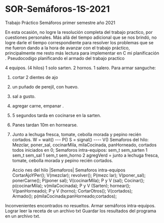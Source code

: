 # SOR-Semáforos-1S-2021
Trabajo Práctico Semáforos primer semestre año 2021


En esta ocasión, no logre la resolución completa del trabajo practico, por cuestiones personales. Más allá del tiempo adicional que se nos brindó, no logre darle el tiempo correspondiente para resolver los problemas que se me fueron dando a la hora de avanzar con el trabajo práctico, principalmente me resto más lectura para implementar en C mi planificación .
Pseudocodigo planificando el armado del trabajo practico

4 equipos. (4 hilos)
1 solo sarten.
2 hornos.
1 salero.
Para armar sanguche:
1.	cortar 2 dientes de ajo
2.	un puñado de perejil, con huevo.
3.	sal a gusto.
4.	agregar carne, empanar .
5.	5 segundos tarda en cocinarse en la sarten.
6.	Panes tardan 10m en hornearse.
7.	Junto a lechuga fresca, tomate, cebolla morada y pepino recién cortados.
W = wait() ---    P()
S =  signal() ---- V()
Semaforos del hilo:
Mezclar, poner_sal, cocinarMila, milaCocinada, panHorneado, cortados  todos iniciados en 0;
Semaforos intra-equipos:
sem_t sem_sarten  1
sem_t sem_sal  1
sem_t sem_horno  2
agregVerd = junto a lechuga fresca, tomate, cebolla morada y pepino recién cortados.


    Accio         nes del hilo	|Semaforos|     	Semaforos intra-equipos                                                                          
  CortarAjoYPer();   	V(mezclar);	
revolver();	P(mezc lar); V(poner_sal);                   	
ponerCarne();	P(poner sal); V(cocinarMila);	P y V (sal);
Cocinar();	p(cocinarMila); v(milaCocinada);	P y V (Sarten); 
hornear();	V(panHorneado);	P y V (horno); 
CortarOtros();	V(cortados);	
Armado();	p(milaCocinada;panHorneado;cortados);	
		

Inconvenientes encontrados no resueltos. 
Armar semáforos intra-equipos.
Lograr leer la receta de un archivo txt
Guardar los resultados del programa en un archivo txt.
